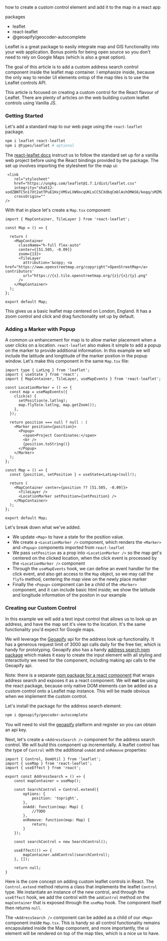 how to create a custom control element and add it to the map in a react app

packages
- leaflet
- react-leaflet
- @geoapify/geocoder-autocomplete

Leaflet is a great package to easily integrate map and GIS functionality into your web application. Bonus points for being open source so you don't need to rely on Google Maps (which is also a great option).

The goal of this article is to add a custom address search control component inside the leaflet map container. I emphasize inside, because the only way to render UI elements ontop of the map tiles is to use the Leaflet controls API.

This article is focused on creating a custom control for the React flavour of Leaflet. There are plenty of articles on the web building custom leaflet controls using Vanilla JS.

### Getting Started
Let's add a standard map to our web page using the `react-leaflet` package.

```bash
npm i leaflet react-leaflet
npm i @types/leaflet # optional
```

The [react-leaflet docs]() instruct us to follow the standard set up for a vanilla web project before using the React bindings provided by the package. The set up involves importing the stylesheet for the map ui:

```tsx
 <link
	rel="stylesheet"
    href="https://unpkg.com/leaflet@1.7.1/dist/leaflet.css"
    integrity="sha512-xodZBNTC5n17Xt2atTPuE1HxjVMSvLVW9ocqUKLsCC5CXdbqCmblAshOMAS6/keqq/sMZMZ19scR4PsZChSR7A=="
    crossOrigin=""
/>
```

With that in place let's create a `Map.tsx` component:

```tsx
import { MapContainer, TileLayer } from 'react-leaflet';

const Map = () => {

  return (
    <MapContainer
      className="h-full flex-auto"
      center={[51.505, -0.09]}
      zoom={13}>
      <TileLayer
        attribution='&copy; <a href="https://www.openstreetmap.org/copyright">OpenStreetMap</a> contributors'
        url="https://{s}.tile.openstreetmap.org/{z}/{x}/{y}.png"
      />
    </MapContainer>
  );
};

export default Map;
```

This gives us a basic leaflet map centered on London, England. It has a zoom control and click and drag functionality set up by default.

### Adding a Marker with Popup
A common ux enhancement for map is to allow marker placement when a user clicks on a location. `react-leaflet` also makes it simple to add a popup on the marker to provide additional information. In this example we will include the latitude and longtitude of the marker postion in the popup window. Let's make this component in the same `Map.tsx` file:

```tsx
import type { LatLng } from 'leaflet';
import { useState } from 'react';
import { MapContainer, TileLayer, useMapEvents } from 'react-leaflet';

const LocationMarker = () => {
  const map = useMapEvents({
    click(e) {
      setPosition(e.latlng);
      map.flyTo(e.latlng, map.getZoom());
    },
  });

  return position === null ? null : (
    <Marker position={position}>
      <Popup>
        <span>Project Coordinates:</span>
        <br />
        {position.toString()}
      </Popup>
    </Marker>
  );
};

const Map = () => {
  const {position, setPosition } = useState<LatLng>(null!);

  return (
    <MapContainer center={position ?? [51.505, -0.09]}>
      <TileLayer />
      <LocationMarker setPosition={setPosition} />
    </MapContainer>
  );
};

export default Map;
```

Let's break down what we've added.

- We update `<Map>` to have a state for the position value.
- We create a `<LocationMarker />` component, which renders the `<Marker>` and `<Popup>` components imported from `react-leaflet`
- We pass `setPosition` as a prop into `<LocationMarker />` so the map get's centered on the clicked location, when the click event is processed by the `<LocationMarker />` component
- Through the `useMapEvents` hook, we can define an event handler for the click event, and also get access to the `Map` object, so we may call the `flyTo` method, centering the map view on the newly place marker
- Finally the `<Popup>` component can be a child of the `<Marker>` component, and it can include basic html inside; we show the latitude and longitude information of the positon in our example

### Creating our Custom Control
In this example we will add a text input control that allows us to look up an address, and have the map set it's view to the location. It's the same functionality you'd expect for Google maps.

We will leverage the [Geoapify]() api for the address look up functionality. It has a generous request limit of 3000 api calls daily for the free tier, which is handy for prototyping. Geoapify also has a handy [address search npm package]() which makes it easy to create the input element with all styling and interactivity we need for the component, including making api calls to the Geoapify api.

Note: there is a separate [npm package for a react component]() that wraps address search and exposes it as a react component. We will **not** be using the react package, because only native DOM elements can be added as a custom control onto a Leaflet map instance. This will be made obvious when we implement the custom control.

Let's install the package for the address search element:

```bash
npm i @geoapify/geocoder-autocomplete
```

You will need to visit the [geoapify]() platform and register so you can obtain an api key.

Next, let's create a `<AddressSearch />` component for the address search control. We will build this component up incrementally. A leaflet control has the type of `Control` with the additional `onAdd` and `onRemove` properties:

```tsx
import { Control, DomUtil } from 'leaflet';
import { useMap } from 'react-leaflet';
import { useEffect } from 'react';

export const AddressSearch = () => {
	const mapContainer = useMap();
	
	const SearchControl = Control.extend({
		options: {
			position: 'topright',
		},
		onAdd: function(map: Map) {
			//TODO
		},
		onRemove: function(map: Map) {
			return;
		}
	});

	const searchControl = new SearchControl();

	useEffect(() => {
		mapContainer.addControl(searchControl);
	}, []);

	return null;
}
```

Here is the core concept on adding custom leaflet controls in React. The `Control.extend` method returns a class that implements the leaflet `Control` type. We instantiate an instance of the new control, and through the  `useEffect` hook, we add the control with the `addControl` method on the `mapContainer` that is exposed through the `useMap` hook. The component itself then returns `null`.

The `<AddressSearch />` component can be added as a child of our `<Map>` component inside `Map.tsx`. This is handy so all control functionality remains encapsulated inside the Map component, and more importantly, the ui element will be rendered on top of the map tiles, which is a nice ux to have.
